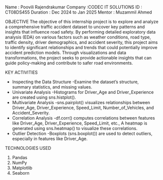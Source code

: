 Name : Poovili Rajendrakumar
Company :CODEC IT SOLUTIONS 
ID : CT08DS455
Duration : Dec 2024 to Jan 2025
Mentor : Muzammil Ahmed


OBJECTIVE
The objective of this internship project is to explore and analyze a comprehensive traffic accident dataset to uncover key patterns and insights that influence road safety. By performing detailed exploratory data analysis (EDA) on various factors such as weather conditions, road type, traffic density, driver demographics, and accident severity, this project aims to identify significant relationships and trends that could potentially improve accident prediction models. Through visualizations and data transformations, the project seeks to provide actionable insights that can guide policy-making and contribute to safer road environments.

KEY ACTIVITIES 
* Inspecting the Data Structure -Examine the dataset’s structure, summary statistics, and missing values.
* Univariate Analysis -Histograms for Driver_Age and Driver_Experience are created using sns.histplot().
* Multivariate Analysis -sns.pairplot() visualizes relationships between Driver_Age, Driver_Experience, Speed_Limit, Number_of_Vehicles, and Accident_Severity.
* Correlation Analysis -df.corr() computes correlations between features like Driver_Age, Driver_Experience, Speed_Limit, etc., A heatmap is generated using sns.heatmap() to visualize these correlations.
* Outlier Detection -Boxplots (sns.boxplot()) are used to detect outliers, especially in features like Driver_Age.

TECHNOLOGIES USED 
1. Pandas
2. NumPy
3. Matplotlib
4. Seaborn
